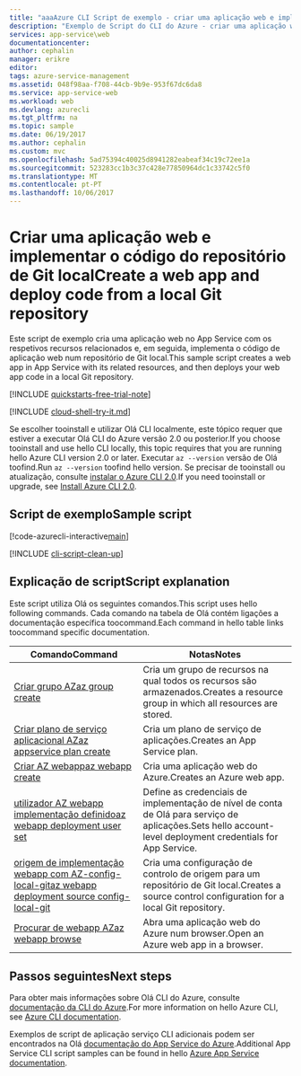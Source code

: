 ```yaml
---
title: "aaaAzure CLI Script de exemplo - criar uma aplicação web e implementar o código do repositório de Git local | Microsoft Docs"
description: "Exemplo de Script do CLI do Azure - criar uma aplicação web e implementar o código do repositório de Git local"
services: app-service\web
documentationcenter: 
author: cephalin
manager: erikre
editor: 
tags: azure-service-management
ms.assetid: 048f98aa-f708-44cb-9b9e-953f67dc6da8
ms.service: app-service-web
ms.workload: web
ms.devlang: azurecli
ms.tgt_pltfrm: na
ms.topic: sample
ms.date: 06/19/2017
ms.author: cephalin
ms.custom: mvc
ms.openlocfilehash: 5ad75394c40025d8941282eabeaf34c19c72ee1a
ms.sourcegitcommit: 523283cc1b3c37c428e77850964dc1c33742c5f0
ms.translationtype: MT
ms.contentlocale: pt-PT
ms.lasthandoff: 10/06/2017
---
```

# <a name="create-a-web-app-and-deploy-code-from-a-local-git-repository"></a><span data-ttu-id="da7d4-103">Criar uma aplicação web e implementar o código do repositório de Git local</span><span class="sxs-lookup"><span data-stu-id="da7d4-103">Create a web app and deploy code from a local Git repository</span></span>

<span data-ttu-id="da7d4-104">Este script de exemplo cria uma aplicação web no App Service com os respetivos recursos relacionados e, em seguida, implementa o código de aplicação web num repositório de Git local.</span><span class="sxs-lookup"><span data-stu-id="da7d4-104">This sample script creates a web app in App Service with its related resources, and then deploys your web app code in a local Git repository.</span></span>


[!INCLUDE [quickstarts-free-trial-note](../../../includes/quickstarts-free-trial-note.md)]

[!INCLUDE [cloud-shell-try-it.md](../../../includes/cloud-shell-try-it.md)]

<span data-ttu-id="da7d4-105">Se escolher tooinstall e utilizar Olá CLI localmente, este tópico requer que estiver a executar Olá CLI do Azure versão 2.0 ou posterior.</span><span class="sxs-lookup"><span data-stu-id="da7d4-105">If you choose tooinstall and use hello CLI locally, this topic requires that you are running hello Azure CLI version 2.0 or later.</span></span> <span data-ttu-id="da7d4-106">Executar `az --version` versão de Olá toofind.</span><span class="sxs-lookup"><span data-stu-id="da7d4-106">Run `az --version` toofind hello version.</span></span> <span data-ttu-id="da7d4-107">Se precisar de tooinstall ou atualização, consulte [instalar o Azure CLI 2.0]( /cli/azure/install-azure-cli).</span><span class="sxs-lookup"><span data-stu-id="da7d4-107">If you need tooinstall or upgrade, see [Install Azure CLI 2.0]( /cli/azure/install-azure-cli).</span></span> 

## <a name="sample-script"></a><span data-ttu-id="da7d4-108">Script de exemplo</span><span class="sxs-lookup"><span data-stu-id="da7d4-108">Sample script</span></span>

[!code-azurecli-interactive[main](../../../cli_scripts/app-service/deploy-local-git/deploy-local-git.sh?highlight=3-5 "Create a web app and deploy code from a local Git repository")]

[!INCLUDE [cli-script-clean-up](../../../includes/cli-script-clean-up.md)]

## <a name="script-explanation"></a><span data-ttu-id="da7d4-109">Explicação de script</span><span class="sxs-lookup"><span data-stu-id="da7d4-109">Script explanation</span></span>

<span data-ttu-id="da7d4-110">Este script utiliza Olá os seguintes comandos.</span><span class="sxs-lookup"><span data-stu-id="da7d4-110">This script uses hello following commands.</span></span> <span data-ttu-id="da7d4-111">Cada comando na tabela de Olá contém ligações a documentação específica toocommand.</span><span class="sxs-lookup"><span data-stu-id="da7d4-111">Each command in hello table links toocommand specific documentation.</span></span>

| <span data-ttu-id="da7d4-112">Comando</span><span class="sxs-lookup"><span data-stu-id="da7d4-112">Command</span></span> | <span data-ttu-id="da7d4-113">Notas</span><span class="sxs-lookup"><span data-stu-id="da7d4-113">Notes</span></span> |
|---|---|
| [<span data-ttu-id="da7d4-114">Criar grupo AZ</span><span class="sxs-lookup"><span data-stu-id="da7d4-114">az group create</span></span>](https://docs.microsoft.com/cli/azure/group#create) | <span data-ttu-id="da7d4-115">Cria um grupo de recursos na qual todos os recursos são armazenados.</span><span class="sxs-lookup"><span data-stu-id="da7d4-115">Creates a resource group in which all resources are stored.</span></span> |
| [<span data-ttu-id="da7d4-116">Criar plano de serviço aplicacional AZ</span><span class="sxs-lookup"><span data-stu-id="da7d4-116">az appservice plan create</span></span>](https://docs.microsoft.com/cli/azure/appservice/plan#create) | <span data-ttu-id="da7d4-117">Cria um plano de serviço de aplicações.</span><span class="sxs-lookup"><span data-stu-id="da7d4-117">Creates an App Service plan.</span></span> |
| [<span data-ttu-id="da7d4-118">Criar AZ webapp</span><span class="sxs-lookup"><span data-stu-id="da7d4-118">az webapp create</span></span>](https://docs.microsoft.com/cli/azure/webapp#create) | <span data-ttu-id="da7d4-119">Cria uma aplicação web do Azure.</span><span class="sxs-lookup"><span data-stu-id="da7d4-119">Creates an Azure web app.</span></span> |
| [<span data-ttu-id="da7d4-120">utilizador AZ webapp implementação definido</span><span class="sxs-lookup"><span data-stu-id="da7d4-120">az webapp deployment user set</span></span>](https://review.docs.microsoft.com/cli/azure/webapp/deployment/user#set) | <span data-ttu-id="da7d4-121">Define as credenciais de implementação de nível de conta de Olá para serviço de aplicações.</span><span class="sxs-lookup"><span data-stu-id="da7d4-121">Sets hello account-level deployment credentials for App Service.</span></span> |
| [<span data-ttu-id="da7d4-122">origem de implementação webapp com AZ-config-local-git</span><span class="sxs-lookup"><span data-stu-id="da7d4-122">az webapp deployment source config-local-git</span></span>](https://review.docs.microsoft.com/cli/azure/webapp/deployment/source#config-local-git) | <span data-ttu-id="da7d4-123">Cria uma configuração de controlo de origem para um repositório de Git local.</span><span class="sxs-lookup"><span data-stu-id="da7d4-123">Creates a source control configuration for a local Git repository.</span></span> |
| [<span data-ttu-id="da7d4-124">Procurar de webapp AZ</span><span class="sxs-lookup"><span data-stu-id="da7d4-124">az webapp browse</span></span>](https://docs.microsoft.com/cli/azure/webapp#browse) | <span data-ttu-id="da7d4-125">Abra uma aplicação web do Azure num browser.</span><span class="sxs-lookup"><span data-stu-id="da7d4-125">Open an Azure web app in a browser.</span></span> |

## <a name="next-steps"></a><span data-ttu-id="da7d4-126">Passos seguintes</span><span class="sxs-lookup"><span data-stu-id="da7d4-126">Next steps</span></span>

<span data-ttu-id="da7d4-127">Para obter mais informações sobre Olá CLI do Azure, consulte [documentação da CLI do Azure](https://docs.microsoft.com/cli/azure/overview).</span><span class="sxs-lookup"><span data-stu-id="da7d4-127">For more information on hello Azure CLI, see [Azure CLI documentation](https://docs.microsoft.com/cli/azure/overview).</span></span>

<span data-ttu-id="da7d4-128">Exemplos de script de aplicação serviço CLI adicionais podem ser encontrados na Olá [documentação do App Service do Azure](../app-service-cli-samples.md).</span><span class="sxs-lookup"><span data-stu-id="da7d4-128">Additional App Service CLI script samples can be found in hello [Azure App Service documentation](../app-service-cli-samples.md).</span></span>
